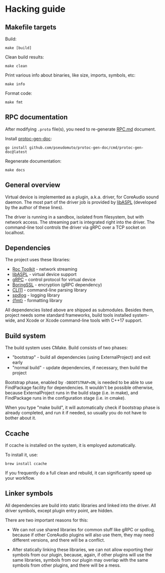 # Hacking guide

## Makefile targets

Build:

```
make [build]
```

Clean build results:

```
make clean
```

Print various info about binaries, like size, imports, symbols, etc:

```
make info
```

Format code:

```
make fmt
```

## RPC documentation

After modifying `.proto` file(s), you need to re-generate [RPC.md](RPC.md) document.

Install [protoc-gen-doc](https://github.com/pseudomuto/protoc-gen-doc):

```
go install github.com/pseudomuto/protoc-gen-doc/cmd/protoc-gen-doc@latest
```

Regenerate documentation:

```
make docs
```

## General overview

Virtual device is implemented as a plugin, a.k.a. driver, for CoreAudio sound daemon. The most part of the driver job is provided by [libASPL](https://github.com/gavv/libASPL) (developed by the author of these lines).

The driver is running in a sandbox, isolated from filesystem, but with network access. The streaming part is integrated right into the driver. The command-line tool controls the driver via gRPC over a TCP socket on localhost.

## Dependencies

The project uses these libraries:

* [Roc Toolkit](https://github.com/roc-streaming/roc-toolkit) - network streaming
* [libASPL](https://github.com/gavv/libASPL) - virtual device support
* [gRPC](https://github.com/grpc/grpc) - control protocol for virtual device
* [BoringSSL](https://github.com/google/boringssl) - encryption (gRPC dependency)
* [CLI11](https://github.com/CLIUtils/CLI11) - command-line parsing library
* [spdlog](https://github.com/gabime/spdlog) - logging library
* [{fmt}](https://github.com/fmtlib/fmt) - formatting library

All dependencies listed above are shipped as submodules. Besides them, project needs some standard frameworks, build tools installed system-wide, and Xcode or Xcode command-line tools with C++17 support.

## Build system

The build system uses CMake. Build consists of two phases:

* "bootstrap" - build all dependencies (using ExternalProject) and exit early
* "normal build" - update dependencies, if necessary, then build the project

Bootstrap phase, enabled by `-DBOOTSTRAP=ON`, is needed to be able to use FindPackage facility for dependencies. It wouldn't be possible otherwise, because ExternalProject runs in the build stage (i.e. in make), and FindPackage runs in the configuration stage (i.e. in cmake).

When you type "make build", it will automatically check if bootstrap phase is already completed, and run it if needed, so usually you do not have to bother about it.

## Ccache

If ccache is installed on the system, it is employed automatically.

To install it, use:

```
brew install ccache
```

If you frequently do a full clean and rebuild, it can significantly speed up your workflow.

## Linker symbols

All dependencies are build into static libraries and linked into the driver. All driver symbols, except plugin entry point, are hidden.

There are two important reasons for this:

* We can not use shared libraries for common stuff like gRPC or spdlog, because if other CoreAudio plugins will also use them, they may need different versions, and there will be a conflict.

* After statically linking these libraries, we can not allow exporting their symbols from our plugin, because, again, if other plugins will use the same libraries, symbols from our plugin may overlap with the same symbols from other plugins, and there will be a mess.
